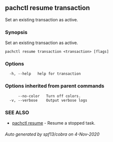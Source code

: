 ## pachctl resume transaction

Set an existing transaction as active.

### Synopsis

Set an existing transaction as active.

```
pachctl resume transaction <transaction> [flags]
```

### Options

```
  -h, --help   help for transaction
```

### Options inherited from parent commands

```
      --no-color   Turn off colors.
  -v, --verbose    Output verbose logs
```

### SEE ALSO

* [pachctl resume](pachctl_resume.md)	 - Resume a stopped task.

###### Auto generated by spf13/cobra on 4-Nov-2020
